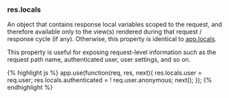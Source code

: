 <h3 id='res.locals'>res.locals</h3>

An object that contains response local variables scoped to the request, and therefore available only to
the view(s) rendered during that request / response cycle (if any). Otherwise,
this property is identical to [app.locals](#app.locals).

This property is useful for exposing request-level information such as the request path name,
authenticated user, user settings, and so on.

{% highlight js %}
app.use(function(req, res, next){
  res.locals.user = req.user;
  res.locals.authenticated = ! req.user.anonymous;
  next();
});
{% endhighlight %}
